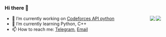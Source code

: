 ### Hi there 👋

<img align="right" src="https://github-readme-stats-deploy-evph.vercel.app/api/top-langs/?username=VadVergasov&langs_count=8&theme=dark">
<img style="float: right;" src="https://github-readme-stats-deploy-evph.vercel.app/api?username=VadVergasov&count_private=true&show_icons=true&theme=dark">

- 🔭 I’m currently working on [Codeforces API python](https://github.com/VadVergasov/CodeforcesApiPy)
- 🌱 I’m currently learning Python, C++
- 📫 How to reach me: [Telegram](https://t.me/vadvergasov), [Email](mailto:vadim.vergasov2003@gmail.com)
         
